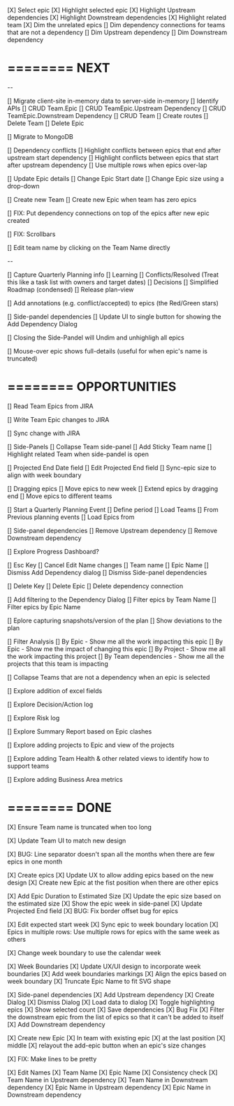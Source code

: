 [X] Select epic
    [X] Highlight selected epic
    [X] Highlight Upstream dependencies
    [X] Highlight Downstream dependencies
    [X] Highlight related team
    [X] Dim the unrelated epics
    [] Dim dependency connections for teams that are not a dependency
        [] Dim Upstream dependency
        [] Dim Downstream dependency

========
NEXT
========

--

[] Migrate client-site in-memory data to server-side in-memory
    [] Identify APIs
        [] CRUD Team.Epic
        [] CRUD TeamEpic.Upstream Dependency
        [] CRUD TeamEpic.Downstream Dependency
        [] CRUD Team
    [] Create routes
    [] Delete Team
    [] Delete Epic

[] Migrate to MongoDB

[] Dependency conflicts
    [] Highlight conflicts between epics that end after upstream start dependency
    [] Highlight conflicts between epics that start after upstream dependency
    [] Use multiple rows when epics over-lap

[] Update Epic details
    [] Change Epic Start date
    [] Change Epic size using a drop-down

[] Create new Team
    [] Create new Epic when team has zero epics

[] FIX: Put dependency connections on top of the epics after new epic created

[] FIX: Scrollbars

[] Edit team name by clicking on the Team Name directly

--

[] Capture Quarterly Planning info
    [] Learning
    [] Conflicts/Resolved (Treat this like a task list with owners and target dates)
    [] Decisions
    [] Simplified Roadmap (condensed)
    [] Release plan-view

[] Add annotations (e.g. conflict/accepted) to epics (the Red/Green stars)

[] Side-pandel dependencies
    [] Update UI to single button for showing the Add Dependency Dialog

[] Closing the Side-Pandel will Undim and unhighligh all epics

[] Mouse-over epic shows full-details (useful for when epic's name is truncated)

========
 OPPORTUNITIES
========

[] Read Team Epics from JIRA

[] Write Team Epic changes to JIRA

[] Sync change with JIRA

[] Side-Panels
    [] Collapse Team side-panel
    [] Add Sticky Team name
    [] Highlight related Team when side-pandel is open

[] Projected End Date field
    [] Edit Projected End field
    [] Sync-epic size to align with week boundary

[] Dragging epics
    [] Move epics to new week
    [] Extend epics by dragging end
    [] Move epics to different teams

[] Start a Quarterly Planning Event
    [] Define period
    [] Load Teams
        [] From Previous planning events
    [] Load Epics from

[] Side-panel dependencies
    [] Remove Upstream dependency
    [] Remove Downstream dependency

[] Explore Progress Dashboard?

[] Esc Key
    [] Cancel Edit Name changes
        [] Team name
        [] Epic Name
    [] Dismiss Add Dependency dialog
    [] Dismiss Side-panel dependencies

[] Delete Key
    [] Delete Epic
    [] Delete dependency connection

[] Add filtering to the Dependency Dialog
    [] Filter epics by Team Name
    [] Filter epics by Epic Name

[] Eplore capturing snapshots/version of the plan
    [] Show deviations to the plan

[] Filter Analysis
    [] By Epic - Show me all the work impacting this epic
    [] By Epic - Show me the impact of changing this epic
    [] By Project - Show me all the work impacting this project
    [] By Team dependencies - Show me all the projects that this team is impacting

[] Collapse Teams that are not a dependency when an epic is selected

[] Explore addition of excel fields

[] Explore Decision/Action log

[] Explore Risk log

[] Explore Summary Report based on Epic clashes

[] Explore adding projects to Epic and view of the projects

[] Explore adding Team Health & other related views to identify how to support teams

[] Explore adding Business Area metrics



========
 DONE
========

[X] Ensure Team name is truncated when too long

[X] Update Team UI to match new design

[X] BUG: Line separator doesn't span all the months when there are few epics in one month

[X] Create epics
    [X] Update UX to allow adding epics based on the new design
    [X] Create new Epic at the fist position when there are other epics

[X] Add Epic Duration to Estimated Size
    [X] Update the epic size based on the estimated size
    [X] Show the epic week in side-panel
    [X] Update Projected End field
    [X] BUG: Fix border offset bug for epics

[X] Edit expected start week
    [X] Sync epic to week boundary location
    [X] Epics in multiple rows: Use multiple rows for epics with the same week as others

[X] Change week boundary to use the calendar week


[X] Week Boundaries
    [X] Update UX/UI design to incorporate week boundaries
    [X] Add week boundaries markings
    [X] Align the epics based on week boundary
    [X] Truncate Epic Name to fit SVG shape

[X] Side-panel dependencies
    [X] Add Upstream dependency
        [X] Create Dialog
        [X] Dismiss Dialog
        [X] Load data to dialog
        [X] Toggle highlighting epics
        [X] Show selected count
        [X] Save dependencies
        [X] Bug Fix
            [X] Filter the downstream epic from the list of epics so that it can't be added to itself
    [X] Add Downstream dependency

[X] Create new Epic
    [X] In team with existing epic
        [X] at the last position
        [X] middle
    [X] relayout the add-epic button when an epic's size changes

[X] FIX: Make lines to be pretty

[X] Edit Names
    [X] Team Name
    [X] Epic Name
    [X] Consistency check
        [X] Team Name in Upstream dependency
        [X] Team Name in Downstream dependency
        [X] Epic Name in Upstream dependency
        [X] Epic Name in Downstream dependency


